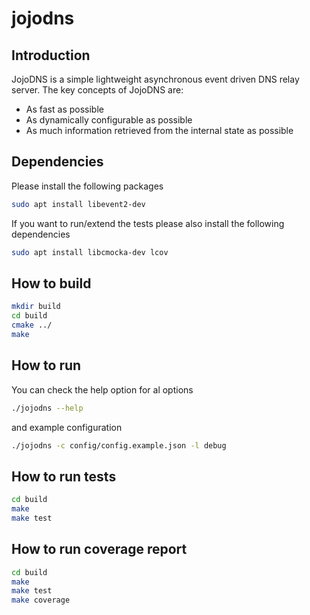 # jojodns

## Introduction
JojoDNS is a simple lightweight asynchronous event driven DNS relay server. 
The key concepts of JojoDNS are:
* As fast as possible
* As dynamically configurable as possible
* As much information retrieved from the internal state as possible

## Dependencies
Please install the following packages
``` bash
sudo apt install libevent2-dev
```
If you want to run/extend the tests please also install the following dependencies
``` bash
sudo apt install libcmocka-dev lcov
```

## How to build

``` bash
mkdir build
cd build
cmake ../
make
```

## How to run
You can check the help option for al options
``` bash
./jojodns --help
```
and example configuration
``` bash
./jojodns -c config/config.example.json -l debug
```


## How to run tests
``` bash
cd build
make
make test
```

## How to run coverage report
``` bash
cd build
make
make test
make coverage
```
